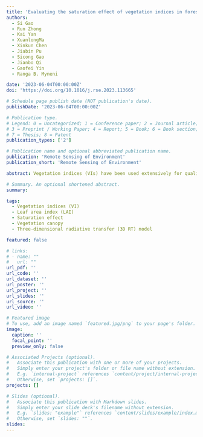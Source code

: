 ```yaml
---
title: 'Evaluating the saturation effect of vegetation indices in forests using 3D radiative transfer simulations and satellite observations'
authors:
  - Si Gao
  - Run Zhong
  - Kai Yan
  - XuanlongMa
  - Xinkun Chen
  - Jiabin Pu
  - Sicong Gao
  - Jianbo Qi
  - Gaofei Yin
  - Ranga B. Myneni

date: '2023-06-04T00:00:00Z'
doi: 'https://doi.org/10.1016/j.rse.2023.113665'

# Schedule page publish date (NOT publication's date).
publishDate: '2023-06-04T00:00:00Z'

# Publication type.
# Legend: 0 = Uncategorized; 1 = Conference paper; 2 = Journal article;
# 3 = Preprint / Working Paper; 4 = Report; 5 = Book; 6 = Book section;
# 7 = Thesis; 8 = Patent
publication_types: ['2']

# Publication name and optional abbreviated publication name.
publication: 'Remote Sensing of Environment'
publication_short: 'Remote Sensing of Environment'

abstract: Vegetation indices (VIs) have been used extensively for qualitative and quantitative remote sensing monitoring of vegetation vigor and growth dynamics. However, the saturation phenomenon of VIs (i.e., insignificant change at moderate to high vegetation densities) poses a known limitation to their ability to characterize surface vegetation over the dense canopy. Although the mechanisms underlying saturation are relatively straightforward and several VIs have been proposed to mitigate the saturation effect, the assessment of the saturation effect of VIs remains insufficient. Notably, no unified metric has been proposed to quantify the VI saturation phenomenon, limiting VI selection in practical applications. In this study, we proposed two indicators to describe the saturation phenomenon and utilized a well-validated three-dimensional (3D) canopy radiative transfer (RT) model large-scale remote sensing data and image simulation framework (LESS) to simulate the bidirectional reflectance factor (BRF) of six forests scenes and assessed the variations in VIs in relation to leaf area index (LAI) values over different backgrounds, sun-sensor geometries, and spatial distribution types. The saturation characteristics of 36 VIs were evaluated in combination with simulation results and satellite observations from multiple sensors. The ranking of VI saturation from simulated and satellite results revealed a good agreement. Our results indicated that the simple ratio vegetation index (SR) performed best with the highest saturation point and can well characterize the surface vegetation condition until LAI reaches 4. Besides, we found that the saturation effect of VIs was influenced by soil brightness, sun-sensor geometry, and canopy structure. SR, modified simple ratio (MSR) and normalized green red difference index (NGRDI) were the most susceptible to these disturbing factors, although they had higher resistance to saturation. Modified triangular vegetation index 1 (MTVI1), modified non-linear vegetation index (MNLI), triangular greenness index (TGI), and triangular vegetation index (TriVI) performed well overall, combining the ability to resist saturation and disturbance factors. Appropriate application of VIs can help better understand vegetation responses to climate change and accurately assess ecosystem status. Our results contribute to the understanding of the VI saturation effect and provide a combined model and satellite data experimental workflow in appropriate VI selection to accurately characterize vegetation.

# Summary. An optional shortened abstract.
summary: 

tags:
  - Vegetation indices (VI)
  - Leaf area index (LAI)
  - Saturation effect
  - Vegetation canopy
  - Three-dimensional radiative transfer (3D RT) model

featured: false

# links:
# - name: ""
#   url: ""
url_pdf: ''
url_code: ''
url_dataset: ''
url_poster: ''
url_project: ''
url_slides: ''
url_source: ''
url_video: ''

# Featured image
# To use, add an image named `featured.jpg/png` to your page's folder.
image:
  caption: ''
  focal_point: ''
  preview_only: false

# Associated Projects (optional).
#   Associate this publication with one or more of your projects.
#   Simply enter your project's folder or file name without extension.
#   E.g. `internal-project` references `content/project/internal-project/index.md`.
#   Otherwise, set `projects: []`.
projects: []

# Slides (optional).
#   Associate this publication with Markdown slides.
#   Simply enter your slide deck's filename without extension.
#   E.g. `slides: "example"` references `content/slides/example/index.md`.
#   Otherwise, set `slides: ""`.
slides:
---
```


